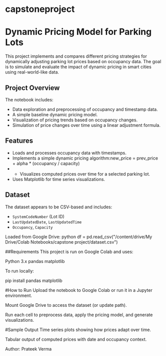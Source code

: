 # capstoneproject
# Dynamic Pricing Model for Parking Lots

This project implements and compares different pricing strategies for dynamically adjusting parking lot prices based on occupancy data. The goal is to simulate and evaluate the impact of dynamic pricing in smart cities using real-world-like data.

## Project Overview

The notebook includes:
- Data exploration and preprocessing of occupancy and timestamp data.
- A simple baseline dynamic pricing model.
- Visualization of pricing trends based on occupancy changes.
- Simulation of price changes over time using a linear adjustment formula.

## Features

- Loads and processes occupancy data with timestamps.
- Implements a simple dynamic pricing algorithm:new_price = prev_price + alpha * (occupancy / capacity)
- - Visualizes computed prices over time for a selected parking lot.
- Uses Matplotlib for time series visualizations.

## Dataset

The dataset appears to be CSV-based and includes:
- `SystemCodeNumber` (Lot ID)
- `LastUpdatedDate`, `LastUpdatedTime`
- `Occupancy`, `Capacity`

Loaded from Google Drive:
python
df = pd.read_csv("/content/drive/My Drive/Colab Notebooks/capstone project/dataset.csv")
 
##Requirements
This project is run on Google Colab and uses:

Python 3.x
pandas
matplotlib

To run locally:

pip install pandas matplotlib

#How to Run
Upload the notebook to Google Colab or run it in a Jupyter environment.

Mount Google Drive to access the dataset (or update path).

Run each cell to preprocess data, apply the pricing model, and generate visualizations.

#Sample Output
Time series plots showing how prices adapt over time.

Tabular output of computed prices with date and occupancy context.

Author:
Prateek Verma
